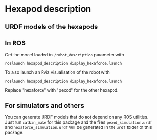 # Hexapod description

## URDF models of the hexapods

## In ROS

Get the model loaded in `/robot_description` parameter with 
```shell
roslaunch hexapod_description display_hexaforce.launch
```

To also launch an Rviz visualisation of the robot with
```shell
roslaunch hexapod_description display_hexaforce.launch
```

Replace "hexaforce" with "pexod" for the other hexapod.

## For simulators and others

You can generate URDF models that do not depend on any ROS utilities. Just run `catkin_make` for this package and the files `pexod_simulation.urdf` and `hexaforce_simulation.urdf` will be generated in the `urdf` folder of this package.
